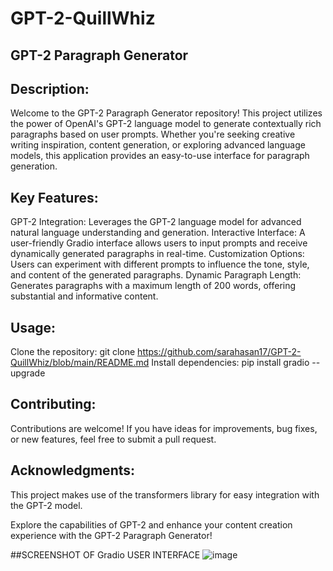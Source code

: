 # GPT-2-QuillWhiz
## GPT-2 Paragraph Generator

## Description:
Welcome to the GPT-2 Paragraph Generator repository! This project utilizes the power of OpenAI's GPT-2 language model to generate contextually rich paragraphs based on user prompts. Whether you're seeking creative writing inspiration, content generation, or exploring advanced language models, this application provides an easy-to-use interface for paragraph generation.

## Key Features:
GPT-2 Integration: Leverages the GPT-2 language model for advanced natural language understanding and generation.
Interactive Interface: A user-friendly Gradio interface allows users to input prompts and receive dynamically generated paragraphs in real-time.
Customization Options: Users can experiment with different prompts to influence the tone, style, and content of the generated paragraphs.
Dynamic Paragraph Length: Generates paragraphs with a maximum length of 200 words, offering substantial and informative content.

## Usage:
Clone the repository: git clone https://github.com/sarahasan17/GPT-2-QuillWhiz/blob/main/README.md
                   Install dependencies: pip install gradio --upgrade

## Contributing:
Contributions are welcome! If you have ideas for improvements, bug fixes, or new features, feel free to submit a pull request.

## Acknowledgments:
This project makes use of the transformers library for easy integration with the GPT-2 model.

Explore the capabilities of GPT-2 and enhance your content creation experience with the GPT-2 Paragraph Generator!

##SCREENSHOT OF Gradio USER INTERFACE
![image](https://github.com/sarahasan17/GPT-2-QuillWhiz/assets/103211125/eb3c33f2-30fa-48d0-8e5f-1f1882fb033f)

